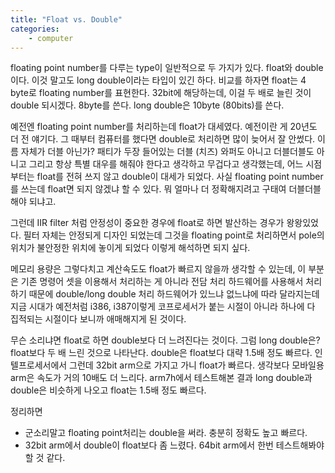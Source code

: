 ```yaml
---
title: "Float vs. Double"
categories:
    - computer
---
```


floating point number를 다루는 type이 일반적으로 두 가지가 있다. float와 double이다. 이것 말고도 long double이라는 타입이 있긴 하다. 비교를 하자면 float는 4 byte로 floating number를 표현한다. 32bit에 해당하는데, 이걸 두 배로 늘린 것이 double 되시겠다. 8byte를 쓴다. long double은 10byte (80bits)를 쓴다.

예전엔 floating point number를 처리하는데 float가 대세였다. 예전이란 게 20년도 더 전 얘기다. 그 때부터 컴퓨터를 했다면 double로 처리하면 많이 늦어서 잘 안썼다. 이름 자체가 더블 아닌가? 패티가 두장 들어있는 더블 (치즈) 와퍼도 아니고 더블더블도 아니고 그리고 항상 특별 대우를 해줘야 한다고 생각하고 무겁다고 생각했는데, 어느 시점부터는 float를 전혀 쓰지 않고 double이 대세가 되었다. 사실 floating point number를 쓰는데 float면 되지 않겠냐 할 수 있다. 뭐 얼마나 더 정확해지려고 구태여 더블더블 해야 되냐고.

그런데 IIR filter 처럼 안정성이 중요한 경우에 float로 하면 발산하는 경우가 왕왕있었다. 필터 자체는 안정되게 디자인 되었는데 그것을 floating point로 처리하면서 pole의 위치가 불안정한 위치에 놓이게 되었다 이렇게 해석하면 되지 싶다.

메모리 용량은 그렇다치고 계산속도도 float가 빠르지 않을까 생각할 수 있는데, 이 부분은 기존 명령어 셋을 이용해서 처리하는 게 아니라 전담 처리 하드웨어를 사용해서 처리하기 때문에 double/long double 처리 하드웨어가 있느냐 없느냐에 따라 달라지는데 지금 시대가 예전처럼 i386, i387이렇게 코프로세서가 붙는 시절이 아니라 하나에 다 집적되는 시절이다 보니까 애매해지게 된 것이다.

무슨 소리냐면 float로 하면 double보다 더 느려진다는 것이다. 그럼 long double은? float보다 두 배 느린 것으로 나타난다. double은 float보다 대략 1.5배 정도 빠르다. 인텔프로세서에서 그런데 32bit arm으로 가지고 가니 float가 빠르다. 생각보다 모바일용 arm은 속도가 거의 10배도 더 느리다. arm7h에서 테스트해본 결과 long double과 double은 비슷하게 나오고 float는 1.5배 정도 빠르다.

정리하면
- 군소리말고 floating point처리는 double을 써라. 충분히 정확도 높고 빠르다.
- 32bit arm에서 double이 float보다 좀 느렸다. 64bit arm에서 한번 테스트해봐야 할 것 같다.


